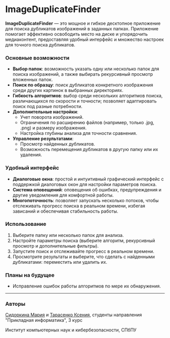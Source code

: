 # ImageDuplicateFinder
**ImageDuplicateFinder** — это мощное и гибкое десктопное приложение для поиска дубликатов изображений в заданных папках. Приложение помогает эффективно освободить место на диске и упорядочить медиаконтент, предоставляя удобный интерфейс и множество настроек для точного поиска дубликатов.

### Основные возможности
* **Выбор папок**: возможность указать одну или несколько папок для поиска изображений, а также выбирать рекурсивный просмотр вложенных папок.
* **Поиск по образцу**: поиск дубликатов конкретного изображения среди других картинок в выбранных директориях.
* **Гибкость алгоритмов**: выбор среди нескольких алгоритмов поиска, различающихся по скорости и точности; позволяет адаптировать поиск под разные потребности.
* **Дополнительные настройки**:
    - Учет поворота изображений.
    - Ограничения по расширению файлов (например, только .jpg, .png) и размеру изображения.
    - Настройка глубины анализа для точности сравнения.
* **Управление результатами**:
    - Просмотр найденных дубликатов.
    - Возможность перемещения дубликатов в другую папку или их удаления.
### Удобный интерфейс
* **Диалоговые окна**: простой и интуитивный графический интерфейс с поддержкой диалоговых окон для настройки параметров поиска.
* **Система оповещений**: оповещения об ошибках, предупреждения и другие уведомления для комфортной работы.
* **Многопоточность**: позволяет запускать несколько потоков, чтобы отслеживать прогресс поиска в реальном времени, избегая зависаний и обеспечивая стабильность работы.
### Использование
1. Выберите папку или несколько папок для анализа.
2. Настройте параметры поиска (выберите алгоритм, рекурсивный просмотр и дополнительные фильтры).
3. Запустите поиск и отслеживайте прогресс в реальном времени.
4. Просмотрите результаты и выберите, что сделать с найденными дубликатами: переместить или удалить их.
### Планы на будущее
* Исправление ошибок работы алгоритмов по мере их обнаружения.
---

### Авторы

[Сидоркина Мария](https://github.com/veemarh/) и [Тарасенко Ксения](https://github.com/soneXgo), студенты направления "Прикладная информатика", 3 курс

Институт компьютерных наук и кибербезопасности, СПбПУ
